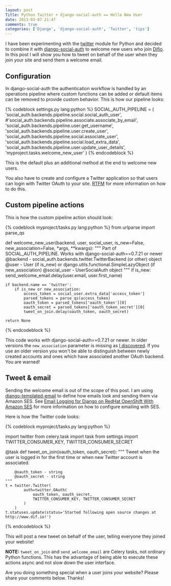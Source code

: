 ```yaml
---
layout: post
Title: Python Twitter + django-social-auth == Hello New User
date: 2013-03-07 21:47
comments: true
categories: ['Django', 'django-social-auth', 'Twitter', 'tips']
---
```


I have been experimenting with the [twitter](https://pypi.python.org/pypi/twitter)
module for Python and decided to combine it with 
[django-social-auth](https://github.com/omab/django-social-auth) to welcome new
users who join [Difio](http://www.dif.io). In this post I will show you how to
tweet on behalf of the user when they join your site and send them a welcome email.

Configuration
-------------

In django-social-auth the authentication workflow is handled by an operations
pipeline where custom functions can be added or default items can be removed to
provide custom behavior. This is how our pipeline looks:

{% codeblock settings.py lang:python %}
SOCIAL_AUTH_PIPELINE = (
    'social_auth.backends.pipeline.social.social_auth_user',
    #'social_auth.backends.pipeline.associate.associate_by_email',
    'social_auth.backends.pipeline.user.get_username',
    'social_auth.backends.pipeline.user.create_user',
    'social_auth.backends.pipeline.social.associate_user',
    'social_auth.backends.pipeline.social.load_extra_data',
    'social_auth.backends.pipeline.user.update_user_details',
    'myproject.tasks.welcome_new_user'
)
{% endcodeblock %}

This is the default plus an additional method at the end to welcome new users.

You also have to create and configure a Twitter application so that users
can login with Twitter OAuth to your site.
[RTFM](http://django-social-auth.readthedocs.org/en/latest/backends/index.html)
for more information on how to do this.

Custom pipeline actions
-----------------------

This is how the custom pipeline action should look:

{% codeblock myproject/tasks.py lang:python %}
from urlparse import parse_qs

def welcome_new_user(backend, user, social_user, is_new=False, new_association=False, *args, **kwargs):
    """
        Part of SOCIAL_AUTH_PIPELINE. Works with django-social-auth==0.7.21 or newer
        @backend - social_auth.backends.twitter.TwitterBackend (or other) object
        @user - User (if is_new) or django.utils.functional.SimpleLazyObject (if new_association)
        @social_user - UserSocialAuth object
    """
    if is_new:
        send_welcome_email.delay(user.email, user.first_name)

    if backend.name == 'twitter':
        if is_new or new_association:
            access_token = social_user.extra_data['access_token']
            parsed_tokens = parse_qs(access_token)
            oauth_token = parsed_tokens['oauth_token'][0]
            oauth_secret = parsed_tokens['oauth_token_secret'][0]
            tweet_on_join.delay(oauth_token, oauth_secret)

    return None
{% endcodeblock %}

This code works with django-social-auth==0.7.21 or newer. In older versions the
`new_association` parameter is missing as 
[I discovered](https://groups.google.com/forum/?fromgroups=#!topic/django-social-auth/Nxf-0iRD27Y).
If you use an older version you won't be able to distinguish between newly created
accounts and ones which have associated another OAuth backend. You are warned!

Tweet & email
--------------

Sending the welcome email is out of the scope of this post. I am using
[django-templated-email](https://github.com/bradwhittington/django-templated-email)
to define how emails look and sending them via Amazon SES. See 
[Email Logging for Django on RedHat OpenShift With Amazon SES](/blog/2013/02/28/email-logging-django-redhat-openshift-amazon-ses/)
for more information on how to configure emailing with SES.

Here is how the Twitter code looks:

{% codeblock myproject/tasks.py lang:python %}

import twitter
from celery.task import task
from settings import TWITTER_CONSUMER_KEY, TWITTER_CONSUMER_SECRET

@task
def tweet_on_join(oauth_token, oauth_secret):
    """
        Tweet when the user is logged in for the first time or
        when new Twitter account is associated.

        @oauth_token - string
        @oauth_secret - string
    """
    t = twitter.Twitter(
            auth=twitter.OAuth(
                oauth_token, oauth_secret,
                TWITTER_CONSUMER_KEY, TWITTER_CONSUMER_SECRET
            )
        )
    t.statuses.update(status='Started following open source changes at http://www.dif.io!')
{% endcodeblock %}

This will post a new tweet on behalf of the user, telling everyone they joined
your website!

**NOTE:**
`tweet_on_join` and `send_welcome_email` are Celery tasks, not ordinary Python
functions. This has the advantage of being able to execute these actions async
and not slow down the user interface.


Are you doing something special when a user joins your website? Please share
your comments below. Thanks!

